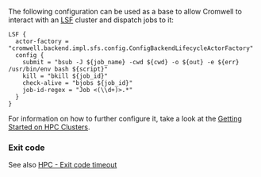 The following configuration can be used as a base to allow Cromwell to interact with an [LSF](https://en.wikipedia.org/wiki/Platform_LSF) cluster and dispatch jobs to it:

```hocon
LSF {
  actor-factory = "cromwell.backend.impl.sfs.config.ConfigBackendLifecycleActorFactory"
  config {
    submit = "bsub -J ${job_name} -cwd ${cwd} -o ${out} -e ${err} /usr/bin/env bash ${script}"
    kill = "bkill ${job_id}"
    check-alive = "bjobs ${job_id}"
    job-id-regex = "Job <(\\d+)>.*"
  }
}
```

For information on how to further configure it, take a look at the [Getting Started on HPC Clusters](../tutorials/HPCIntro).

### Exit code

See also [HPC - Exit code timeout](HPC#Exit-code-timeout)

